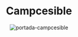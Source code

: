 <div align="center">

<h1>Campcesible</h1>

![portada-campcesible](https://github.com/DavidMachio/frontend-proyecto-final/assets/135691621/fe3f64ab-801e-4d9b-ba9d-64cd9400d866)

</div>
